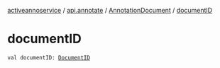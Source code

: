 [activeannoservice](../../index.md) / [api.annotate](../index.md) / [AnnotationDocument](index.md) / [documentID](./document-i-d.md)

# documentID

`val documentID: `[`DocumentID`](../../document/-document-i-d.md)